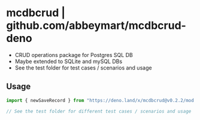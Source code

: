 # mcdbcrud | github.com/abbeymart/mcdbcrud-deno

- CRUD operations package for Postgres SQL DB
- Maybe extended to SQLite and mySQL DBs
- See the test folder for test cases / scenarios and usage

## Usage

```ts
import { newSaveRecord } from "https://deno.land/x/mcdbcrud@v0.2.2/mod.ts";

// See the test folder for different test cases / scenarios and usage
```
